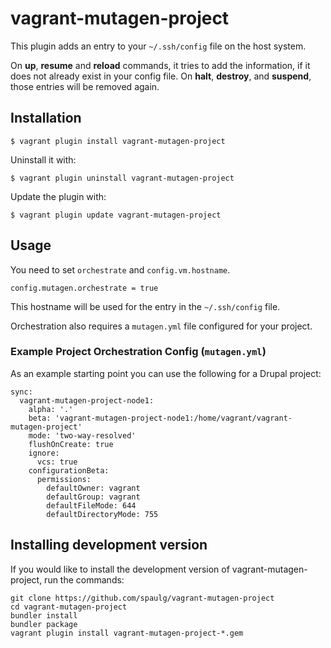 # vagrant-mutagen-project

This plugin adds an entry to your `~/.ssh/config` file on the host system.

On **up**, **resume** and **reload** commands, it tries to add the information, if it does not already exist in your config file. 
On **halt**, **destroy**, and **suspend**, those entries will be removed again.


## Installation

    $ vagrant plugin install vagrant-mutagen-project

Uninstall it with:

    $ vagrant plugin uninstall vagrant-mutagen-project

Update the plugin with:

    $ vagrant plugin update vagrant-mutagen-project

## Usage

You need to set `orchestrate` and `config.vm.hostname`.

    config.mutagen.orchestrate = true

This hostname will be used for the entry in the `~/.ssh/config` file.

Orchestration also requires a `mutagen.yml` file configured for your project.

### Example Project Orchestration Config (`mutagen.yml`)

As an example starting point you can use the following for a Drupal project:
```
sync:
  vagrant-mutagen-project-node1:
    alpha: '.'
    beta: 'vagrant-mutagen-project-node1:/home/vagrant/vagrant-mutagen-project'
    mode: 'two-way-resolved'
    flushOnCreate: true
    ignore:
      vcs: true
    configurationBeta:
      permissions:
        defaultOwner: vagrant
        defaultGroup: vagrant
        defaultFileMode: 644
        defaultDirectoryMode: 755
```

## Installing development version

If you would like to install the development version of vagrant-mutagen-project, 
run the commands:

```
git clone https://github.com/spaulg/vagrant-mutagen-project
cd vagrant-mutagen-project
bundler install
bundler package
vagrant plugin install vagrant-mutagen-project-*.gem
```
